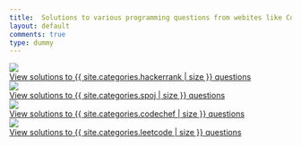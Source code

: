 ```yaml
---
title:  Solutions to various programming questions from webites like Codechef, HackerRank, Spoj and LeetCode
layout: default
comments: true
type: dummy
---
```


<div class="ui hidden section divider"></div>
<div class="ui two column grid center aligned">
  <div class="column">
      <a class="ui item medium image" href="{% post_url 1979-01-01-hackerrank %}" title="View solutions to {{ site.categories.hackerrank | size }} questions">
          <image src="/static/images/hackerrank.png"/>
      </a>
      <br/>
      <a class="ui item" href="{% post_url 1979-01-01-hackerrank %}">
          View solutions to {{ site.categories.hackerrank | size }} questions
      </a>
  </div>
  <div class="column">
      <a class="ui item medium image" href="{% post_url 1979-01-01-spoj %}" title="View solutions to {{ site.categories.spoj | size }} questions">
          <image src="/static/images/spoj.png"/>
      </a>
      <br/>
      <a class="ui item medium image" href="{% post_url 1979-01-01-spoj %}">
          View solutions to {{ site.categories.spoj | size }} questions
      </a>
  </div>
  <div class="column">
      <a class="ui item medium image" href="{% post_url 1979-01-01-codechef %}" title="View solutions to {{ site.categories.codechef | size }} questions">
          <image src="/static/images/codechef.png"/>
      </a>
      <br/>
      <a class="ui item medium image" href="{% post_url 1979-01-01-codechef %}">
          View solutions to {{ site.categories.codechef | size }} questions
      </a>
  </div>
  <div class="column">
      <a class="ui item medium image" href="{% post_url 1979-01-01-leetcode %}" title="View solutions to {{ site.categories.leetcode | size }} questions">
          <image src="/static/images/leetcode.jpg"/>
      </a>
      <br/>
      <a class="ui item medium image" href="{% post_url 1979-01-01-leetcode %}">
          View solutions to {{ site.categories.leetcode | size }} questions
      </a>
  </div>
</div>
